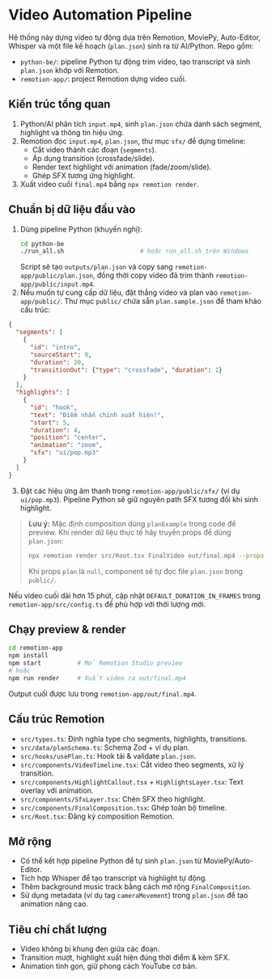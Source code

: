 # Video Automation Pipeline

Hệ thống này dựng video tự động dựa trên Remotion, MoviePy, Auto-Editor, Whisper và một file kế hoạch (`plan.json`) sinh ra từ AI/Python. Repo gồm:

- `python-be/`: pipeline Python tự động trim video, tạo transcript và sinh `plan.json` khớp với Remotion.
- `remotion-app/`: project Remotion dựng video cuối.

## Kiến trúc tổng quan

1. Python/AI phân tích `input.mp4`, sinh `plan.json` chứa danh sách segment, highlight và thông tin hiệu ứng.
2. Remotion đọc `input.mp4`, `plan.json`, thư mục `sfx/` để dựng timeline:
   - Cắt video thành các đoạn (`segments`).
   - Áp dụng transition (crossfade/slide).
   - Render text highlight với animation (fade/zoom/slide).
   - Ghép SFX tương ứng highlight.
3. Xuất video cuối `final.mp4` bằng `npx remotion render`.

## Chuẩn bị dữ liệu đầu vào

1. Dùng pipeline Python (khuyến nghị):
   ```bash
   cd python-be
   ./run_all.sh                     # hoặc run_all.sh trên Windows
   ```
   Script sẽ tạo `outputs/plan.json` và copy sang `remotion-app/public/plan.json`, đồng thời copy video đã trim thành `remotion-app/public/input.mp4`.
2. Nếu muốn tự cung cấp dữ liệu, đặt thẳng video và plan vào `remotion-app/public/`. Thư mục `public/` chứa sẵn `plan.sample.json` để tham khảo cấu trúc:

```json
{
  "segments": [
    {
      "id": "intro",
      "sourceStart": 0,
      "duration": 20,
      "transitionOut": {"type": "crossfade", "duration": 1}
    }
  ],
  "highlights": [
    {
      "id": "hook",
      "text": "Điểm nhấn chính xuất hiện!",
      "start": 5,
      "duration": 4,
      "position": "center",
      "animation": "zoom",
      "sfx": "ui/pop.mp3"
    }
  ]
}
```

3. Đặt các hiệu ứng âm thanh trong `remotion-app/public/sfx/` (ví dụ `ui/pop.mp3`). Pipeline Python sẽ giữ nguyên path SFX tương đối khi sinh highlight.

> **Lưu ý:** Mặc định composition dùng `planExample` trong code để preview. Khi render dữ liệu thực tế hãy truyền props để dùng `plan.json`:
>
> ```bash
> npx remotion render src/Root.tsx FinalVideo out/final.mp4 --props '{"plan":null,"planPath":"plan.json","inputVideo":"input.mp4"}'
> ```
>
> Khi props `plan` là `null`, component sẽ tự đọc file `plan.json` trong `public/`.

Nếu video cuối dài hơn 15 phút, cập nhật `DEFAULT_DURATION_IN_FRAMES` trong `remotion-app/src/config.ts` để phù hợp với thời lượng mới.

## Chạy preview & render

```bash
cd remotion-app
npm install
npm start          # Mở Remotion Studio preview
# hoặc
npm run render     # Xuất video ra out/final.mp4
```

Output cuối được lưu trong `remotion-app/out/final.mp4`.

## Cấu trúc Remotion

- `src/types.ts`: Định nghĩa type cho segments, highlights, transitions.
- `src/data/planSchema.ts`: Schema Zod + ví dụ plan.
- `src/hooks/usePlan.ts`: Hook tải & validate `plan.json`.
- `src/components/VideoTimeline.tsx`: Cắt video theo segments, xử lý transition.
- `src/components/HighlightCallout.tsx` + `HighlightsLayer.tsx`: Text overlay với animation.
- `src/components/SfxLayer.tsx`: Chèn SFX theo highlight.
- `src/components/FinalComposition.tsx`: Ghép toàn bộ timeline.
- `src/Root.tsx`: Đăng ký composition Remotion.

## Mở rộng

- Có thể kết hợp pipeline Python để tự sinh `plan.json` từ MoviePy/Auto-Editor.
- Tích hợp Whisper để tạo transcript và highlight tự động.
- Thêm background music track bằng cách mở rộng `FinalComposition`.
- Sử dụng metadata (ví dụ tag `cameraMovement`) trong `plan.json` để tạo animation nâng cao.

## Tiêu chí chất lượng

- Video không bị khung đen giữa các đoạn.
- Transition mượt, highlight xuất hiện đúng thời điểm & kèm SFX.
- Animation tinh gọn, giữ phong cách YouTube cơ bản.

